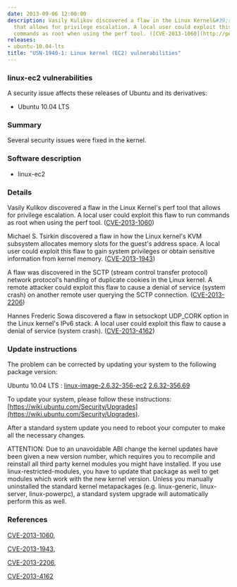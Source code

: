 ```yaml
---
date: 2013-09-06 12:00:00
description: Vasily Kulikov discovered a flaw in the Linux Kernel&#39;s perf tool
  that allows for privilege escalation. A local user could exploit this flaw to run
  commands as root when using the perf tool. ([CVE-2013-1060](http://people.ubuntu.com/~ubuntu-security/cve/CVE-2013-1060))
releases:
- ubuntu-10.04-lts
title: "USN-1940-1: Linux kernel (EC2) vulnerabilities"
---
```


### linux-ec2 vulnerabilities

A security issue affects these releases of Ubuntu and its derivatives:

* Ubuntu 10.04 LTS

### Summary

Several security issues were fixed in the kernel. 

### Software description

* linux-ec2 

### Details

Vasily Kulikov discovered a flaw in the Linux Kernel&#39;s perf tool that allows for privilege escalation. A local user could exploit this flaw to run commands as root when using the perf tool. ([CVE-2013-1060](http://people.ubuntu.com/~ubuntu-security/cve/CVE-2013-1060))

Michael S. Tsirkin discovered a flaw in how the Linux kernel&#39;s KVM subsystem allocates memory slots for the guest&#39;s address space. A local user could exploit this flaw to gain system privileges or obtain sensitive information from kernel memory. ([CVE-2013-1943](http://people.ubuntu.com/~ubuntu-security/cve/CVE-2013-1943))

A flaw was discovered in the SCTP (stream control transfer protocol) network protocol&#39;s handling of duplicate cookies in the Linux kernel. A remote attacker could exploit this flaw to cause a denial of service (system crash) on another remote user querying the SCTP connection. ([CVE-2013-2206](http://people.ubuntu.com/~ubuntu-security/cve/CVE-2013-2206))

Hannes Frederic Sowa discovered a flaw in setsockopt UDP_CORK option in the Linux kernel&#39;s IPv6 stack. A local user could exploit this flaw to cause a denial of service (system crash). ([CVE-2013-4162](http://people.ubuntu.com/~ubuntu-security/cve/CVE-2013-4162)) 

### Update instructions

The problem can be corrected by updating your system to the following package version:

Ubuntu 10.04 LTS
 : [linux-image-2.6.32-356-ec2](https://launchpad.net/ubuntu/+source/linux-ec2) <span> [2.6.32-356.69](https://launchpad.net/ubuntu/+source/linux-ec2/2.6.32-356.69) </span> 

To update your system, please follow these instructions: [https://wiki.ubuntu.com/Security/Upgrades](https://wiki.ubuntu.com/Security/Upgrades).

After a standard system update you need to reboot your computer to make all the necessary changes.

ATTENTION: Due to an unavoidable ABI change the kernel updates have been given a new version number, which requires you to recompile and reinstall all third party kernel modules you might have installed. If you use linux-restricted-modules, you have to update that package as well to get modules which work with the new kernel version. Unless you manually uninstalled the standard kernel metapackages (e.g. linux-generic, linux-server, linux-powerpc), a standard system upgrade will automatically perform this as well. 

### References

 [CVE-2013-1060](http://people.ubuntu.com/~ubuntu-security/cve/CVE-2013-1060), 

 [CVE-2013-1943](http://people.ubuntu.com/~ubuntu-security/cve/CVE-2013-1943), 

 [CVE-2013-2206](http://people.ubuntu.com/~ubuntu-security/cve/CVE-2013-2206), 

 [CVE-2013-4162](http://people.ubuntu.com/~ubuntu-security/cve/CVE-2013-4162)
